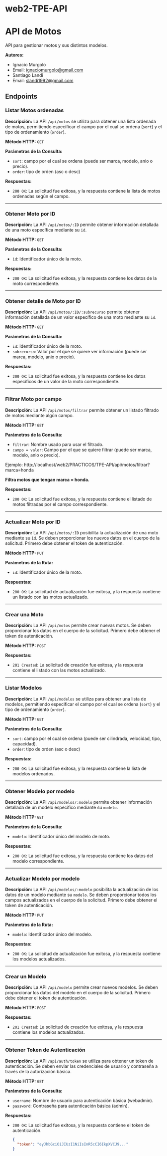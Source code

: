 # web2-TPE-API

# API de Motos

API para gestionar motos y sus distintos modelos.

**Autores:**
- Ignacio Murgolo
- Email: ignaciomurgolo@gmail.com
- Santiago Landi
- Email: slandi1992@gmail.com


## Endpoints

### Listar Motos ordenadas

**Descripción:**
La API `/api/motos` se utiliza para obtener una lista ordenada de motos, permitiendo especificar el campo por el cual se ordena (`sort`) y el tipo de ordenamiento (`order`).

**Método HTTP:** `GET`

**Parámetros de la Consulta:**
- `sort`: campo por el cual se ordena (puede ser marca, modelo, anio o	precio).
- `order`: tipo de orden (asc o desc)
  
**Respuestas:**
- `200 OK`: La solicitud fue exitosa, y la respuesta contiene la lista de motos ordenadas según el campo.

---

### Obtener Moto por ID

**Descripción:**
La API `/api/motos/:ID` permite obtener información detallada de una moto específica mediante su `id`.

**Método HTTP:** `GET`

**Parámetros de la Consulta:**
- `id`: Identificador único de la moto.

**Respuestas:**
- `200 OK`: La solicitud fue exitosa, y la respuesta contiene los datos de la moto correspondiente.

---
### Obtener detalle de Moto por ID

**Descripción:**
La API `/api/motos/:ID/:subrecurso` permite obtener información detallada de un valor específico de una moto mediante su `id`.

**Método HTTP:** `GET`

**Parámetros de la Consulta:**
- `id`: Identificador único de la moto.
- `subrecurso`: Valor por el que se quiere ver información (puede ser marca, modelo, anio o precio).

**Respuestas:**
- `200 OK`: La solicitud fue exitosa, y la respuesta contiene los datos específicos de un valor de la moto correspondiente.

---

### Filtrar Moto por campo

**Descripción:**
La API `/api/motos/filtrar` permite obtener un listado filtrado de motos mediante algún campo.

**Método HTTP:** `GET`

**Parámetros de la Consulta:**
- `filtrar`: Nombre usado para usar el filtrado.
- `campo = valor`: Campo por el que se quiere filtrar (puede ser marca, modelo, anio o	precio).

Ejemplo:
http://localhost/web2/PRACTICOS/TPE-API/api/motos/filtrar?marca=honda

**Filtra motos que tengan marca = honda.**

**Respuestas:**
- `200 OK`: La solicitud fue exitosa, y la respuesta contiene el listado de motos filtradas por el campo correspondiente.

---

### Actualizar Moto por ID

**Descripción:**
La API `/api/motos/:ID` posibilita la actualización de una moto mediante su `id`. Se deben proporcionar los nuevos datos en el cuerpo de la solicitud. Primero debe obtener el token de autenticación.

**Método HTTP:** `PUT`

**Parámetros de la Ruta:**
- `id`: Identificador único de la moto.

**Respuestas:**
- `200 OK`: La solicitud de actualización fue exitosa, y la respuesta contiene un listado con las motos actualizado.

---

### Crear una Moto

**Descripción:**
La API `/api/motos` permite crear nuevas motos. Se deben proporcionar los datos en el cuerpo de la solicitud. Primero debe obtener el token de autenticación.

**Método HTTP:** `POST`

**Respuestas:**
- `201 Created`: La solicitud de creación fue exitosa, y la respuesta contiene el listado con las motos actualizado.

---

### Listar Modelos

**Descripción:**
La API `/api/modelos` se utiliza para obtener una lista de modelos, permitiendo especificar el campo por el cual se ordena (`sort`) y el tipo de ordenamiento (`order`).

**Método HTTP:** `GET`

**Parámetros de la Consulta:**
- `sort`: campo por el cual se ordena (puede ser cilindrada, velocidad, tipo, capacidad).
- `order`: tipo de orden (asc o desc)
  
**Respuestas:**
- `200 OK`: La solicitud fue exitosa, y la respuesta contiene la lista de modelos ordenados.

---

### Obtener Modelo por modelo

**Descripción:**
La API `/api/modelos/:modelo` permite obtener información detallada de un modelo específico mediante su `modelo`.

**Método HTTP:** `GET`

**Parámetros de la Consulta:**
- `modelo`: Identificador único del modelo de moto.

**Respuestas:**
- `200 OK`: La solicitud fue exitosa, y la respuesta contiene los datos del modelo correspondiente.

---

### Actualizar Modelo por modelo

**Descripción:**
La API `/api/modelos/:modelo` posibilita la actualización de los datos de un modelo mediante su `modelo`. Se deben proporcionar todos los campos actualizados en el cuerpo de la solicitud.  Primero debe obtener el token de autenticación.

**Método HTTP:** `PUT`

**Parámetros de la Ruta:**
- `modelo`: Identificador único del modelo.

**Respuestas:**
- `200 OK`: La solicitud de actualización fue exitosa, y la respuesta contiene los modelos actualizados.

---

### Crear un Modelo

**Descripción:**
La API `/api/modelo` permite crear nuevos modelos. Se deben proporcionar los datos del modelo en el cuerpo de la solicitud. Primero debe obtener el token de autenticación.

**Método HTTP:** `POST`

**Respuestas:**
- `201 Created`: La solicitud de creación fue exitosa, y la respuesta contiene los modelos actualizados.

---

### Obtener Token de Autenticación

**Descripción:**
La API `/api/auth/token` se utiliza para obtener un token de autenticación. Se deben enviar las credenciales de usuario y contraseña a través de la autorización básica.

**Método HTTP:** `GET`

**Parámetros de la Consulta:**
- `username`: Nombre de usuario para autenticación básica (webadmin).
- `password`: Contraseña para autenticación básica (admin).

**Respuestas:**
- `200 OK`: La solicitud fue exitosa, y la respuesta contiene el token de autenticación.
  ```json
  {
    "token": "eyJhbGciOiJIUzI1NiIsInR5cCI6IkpXVCJ9..."
  }
